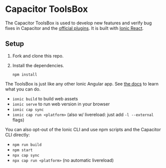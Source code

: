 # Capacitor ToolsBox

The Capacitor ToolsBox is used to develop new features and verify bug fixes in Capacitor and the [official plugins](https://github.com/ionic-team/capacitor-plugins). It is built with [Ionic React](https://ionicframework.com/react).

## Setup

1. Fork and clone this repo.
2. Install the dependencies.

    ```shell
    npm install
    ```

The ToolsBox is just like any other Ionic Angular app. See [the docs](https://ionicframework.com/angular) to learn what you can do.

- `ionic build` to build web assets
- `ionic serve` to run web version in your browser
- `ionic cap sync`
- `ionic cap run <platform>` (also w/ livereload: just add `-l --external` flags)

You can also opt-out of the Ionic CLI and use npm scripts and the Capacitor CLI directly:

- `npm run build`
- `npm start`
- `npx cap sync`
- `npx cap run <platform>` (no automatic livereload)
